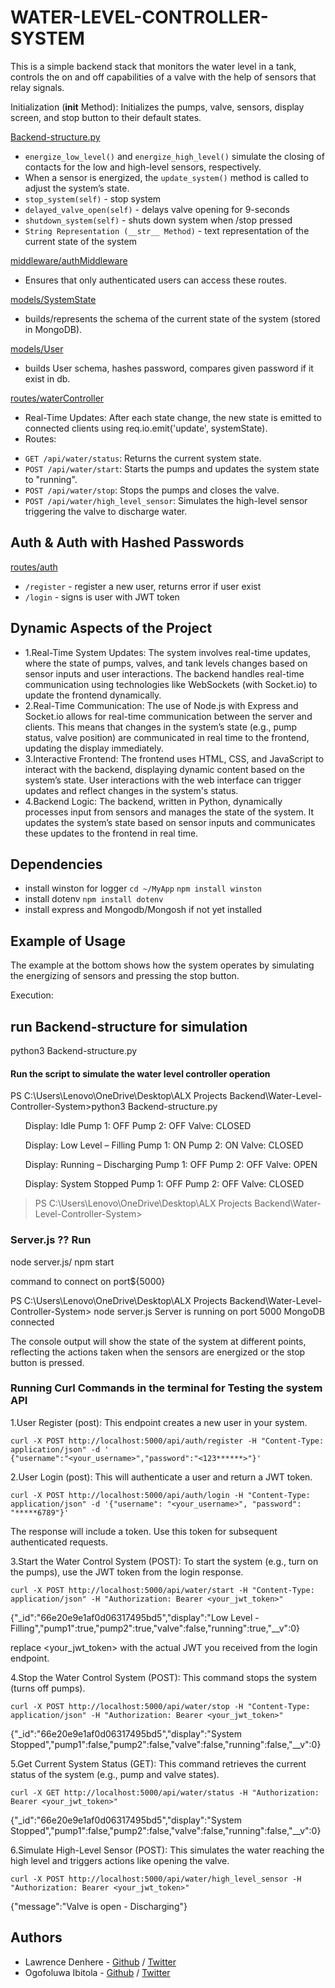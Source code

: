 # WATER-LEVEL-CONTROLLER-SYSTEM

This is a simple backend stack that monitors the water level in a tank, controls the on and off capabilities of a valve with the help of sensors that relay signals.

Initialization (__init__ Method):
Initializes the pumps, valve, sensors, display screen, and stop button to their default states.

[Backend-structure.py](./Backend-structure.py)
* `energize_low_level()` and `energize_high_level()` simulate the closing of contacts for the low and high-level sensors, respectively.
* When a sensor is energized, the `update_system()` method is called to adjust the system’s state.
* `stop_system(self)` - stop system
* `delayed_valve_open(self)` - delays valve opening for 9-seconds
* `shutdown_system(self)` - shuts down system when /stop pressed
* `String Representation (__str__ Method)` -  text representation of the current state of the system


[middleware/authMiddleware](./middleware/authMiddleware.js)
 - Ensures that only authenticated users can access these routes.

[models/SystemState](./models/SystemState.js)
 - builds/represents the schema of the current state of the system (stored in MongoDB).

[models/User](./models/User.js)
 - builds User schema, hashes password, compares given password if it exist in db.

[routes/waterController](./routes/waterController.js)
- Real-Time Updates: After each state change, the new state is emitted to connected clients using req.io.emit('update', systemState).
- Routes:
* `GET /api/water/status`: Returns the current system state.
* `POST /api/water/start`: Starts the pumps and updates the system state to "running".
* `POST /api/water/stop`: Stops the pumps and closes the valve.
* `POST /api/water/high_level_sensor`: Simulates the high-level sensor triggering the valve to discharge water.

## Auth & Auth with Hashed Passwords
[routes/auth](./routes/auth.js)
* `/register` - register a new user, returns error if user exist
* `/login` - signs is user with JWT token

## Dynamic Aspects of the Project

- 1.Real-Time System Updates:
The system involves real-time updates, where the state of pumps, valves, and tank levels changes based on sensor inputs and user interactions.
The backend handles real-time communication using technologies like WebSockets (with Socket.io) to update the frontend dynamically.
- 2.Real-Time Communication:
The use of Node.js with Express and Socket.io allows for real-time communication between the server and clients.
This means that changes in the system’s state (e.g., pump status, valve position) are communicated in real time to the frontend, updating the display immediately.
- 3.Interactive Frontend:
The frontend uses HTML, CSS, and JavaScript to interact with the backend, displaying dynamic content based on the system’s state.
User interactions with the web interface can trigger updates and reflect changes in the system's status.
- 4.Backend Logic:
The backend, written in Python, dynamically processes input from sensors and manages the state of the system.
It updates the system’s state based on sensor inputs and communicates these updates to the frontend in real time.

## Dependencies
* install winston for logger `cd ~/MyApp` `npm install winston`
* install dotenv `npm install dotenv`
* install express and Mongodb/Mongosh if not yet installed

## Example of Usage

The example at the bottom shows how the system operates by simulating the energizing of sensors and pressing the stop button.

Execution:

## run Backend-structure for simulation

 python3 Backend-structure.py

<h4>Run the script to simulate the water level controller operation</h4>
PS C:\Users\Lenovo\OneDrive\Desktop\ALX Projects Backend\Water-Level-Controller-System>python3 Backend-structure.py
<ul>
Display: Idle
Pump 1: OFF
Pump 2: OFF
Valve: CLOSED
</ul>
<ul>
Display: Low Level – Filling
Pump 1: ON
Pump 2: ON
Valve: CLOSED
</ul>
<ul>
Display: Running – Discharging
Pump 1: OFF
Pump 2: OFF
Valve: OPEN
</ul>
<ul>
Display: System Stopped
Pump 1: OFF
Pump 2: OFF
Valve: CLOSED
</ul>

>PS C:\Users\Lenovo\OneDrive\Desktop\ALX Projects Backend\Water-Level-Controller-System>

### Server.js ?? Run

node server.js/ npm start

 command to connect on port${5000}

PS C:\Users\Lenovo\OneDrive\Desktop\ALX Projects Backend\Water-Level-Controller-System> node server.js
Server is running on port 5000
MongoDB connected

The console output will show the state of the system at different points, reflecting the actions taken when the sensors are energized or the stop button is pressed.

### Running Curl Commands in the terminal for Testing the system API

1.User Register (post): This endpoint creates a new user in your system.
```
curl -X POST http://localhost:5000/api/auth/register -H "Content-Type: application/json" -d '
{"username":"<your_username>","password":"<123******>"}'
```
2.User Login (post): This will authenticate a user and return a JWT token.
```
curl -X POST http://localhost:5000/api/auth/login -H "Content-Type: application/json" -d '{"username": "<your_username>", "password": "*****6789"}'
```
The response will include a token. Use this token for subsequent authenticated requests.

3.Start the Water Control System (POST): To start the system (e.g., turn on the pumps), use the JWT token from the login response.
```
curl -X POST http://localhost:5000/api/water/start -H "Content-Type: application/json" -H "Authorization: Bearer <your_jwt_token>"
```
{"_id":"66e20e9e1af0d06317495bd5","display":"Low Level - Filling","pump1":true,"pump2":true,"valve":false,"running":true,"__v":0}

replace <your_jwt_token> with the actual JWT you received from the login endpoint.

4.Stop the Water Control System (POST): This command stops the system (turns off pumps).
```
curl -X POST http://localhost:5000/api/water/stop -H "Content-Type: application/json" -H "Authorization: Bearer <your_jwt_token>"
```
{"_id":"66e20e9e1af0d06317495bd5","display":"System Stopped","pump1":false,"pump2":false,"valve":false,"running":false,"__v":0}

5.Get Current System Status (GET): This command retrieves the current status of the system (e.g., pump and valve states).
```
curl -X GET http://localhost:5000/api/water/status -H "Authorization: Bearer <your_jwt_token>"
```
{"_id":"66e20e9e1af0d06317495bd5","display":"System Stopped","pump1":false,"pump2":false,"valve":false,"running":false,"__v":0}

6.Simulate High-Level Sensor (POST): This simulates the water reaching the high level and triggers actions like opening the valve.
```
curl -X POST http://localhost:5000/api/water/high_level_sensor -H "Authorization: Bearer <your_jwt_token>"
```
{"message":"Valve is open - Discharging"}

## Authors

- Lawrence Denhere - [Github](https://github.com/Law93D) / [Twitter](https://x.com/LawDen93)
- Ogofoluwa Ibitola - [Github](https://github.com/folujam) / [Twitter](https://x.com/ogofoluwa)
